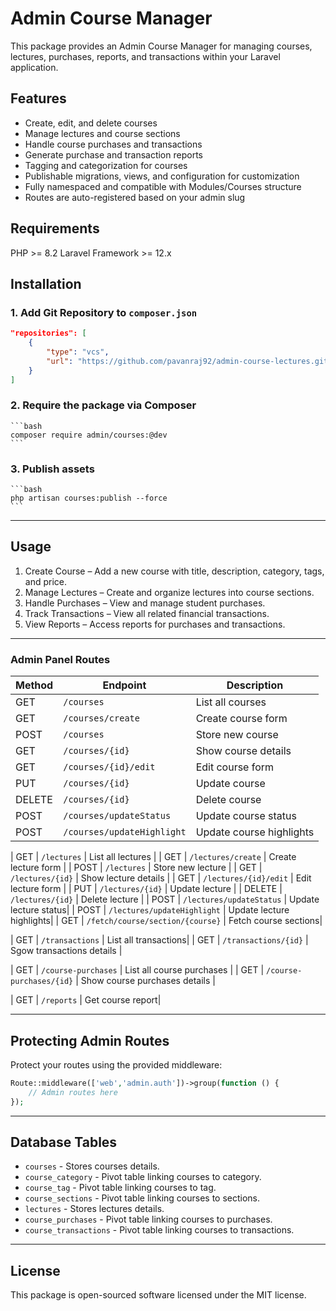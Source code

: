 # Admin Course Manager

This package provides an Admin Course Manager for managing courses, lectures, purchases, reports, and transactions within your Laravel application.

## Features
- Create, edit, and delete courses
- Manage lectures and course sections
- Handle course purchases and transactions
- Generate purchase and transaction reports
- Tagging and categorization for courses
- Publishable migrations, views, and configuration for customization
- Fully namespaced and compatible with Modules/Courses structure
- Routes are auto-registered based on your admin slug

## Requirements
PHP >= 8.2
Laravel Framework >= 12.x

## Installation
### 1. Add Git Repository to `composer.json`

```json
"repositories": [
    {
        "type": "vcs",
        "url": "https://github.com/pavanraj92/admin-course-lectures.git"
    }
]
```

### 2. Require the package via Composer
    ```bash
    composer require admin/courses:@dev
    ```

### 3. Publish assets
    ```bash
    php artisan courses:publish --force
    ```
---


## Usage
1. Create Course – Add a new course with title, description, category, tags, and price.
2. Manage Lectures – Create and organize lectures into course sections.
3. Handle Purchases – View and manage student purchases.
4. Track Transactions – View all related financial transactions.
5. View Reports – Access reports for purchases and transactions.

---

### Admin Panel Routes
| Method | Endpoint | Description |
|--------|----------|-------------|
| GET    | `/courses` | List all courses |
| GET    | `/courses/create` | Create course form |
| POST   | `/courses` | Store new course |
| GET    | `/courses/{id}` | Show course details |
| GET    | `/courses/{id}/edit` | Edit course form |
| PUT    | `/courses/{id}` | Update course |
| DELETE | `/courses/{id}` | Delete course |
| POST | `/courses/updateStatus` | Update course status|
| POST | `/courses/updateHighlight` | Update course highlights|

| GET    | `/lectures` | List all lectures |
| GET    | `/lectures/create` | Create lecture form |
| POST   | `/lectures` | Store new lecture |
| GET    | `/lectures/{id}` | Show lecture details |
| GET    | `/lectures/{id}/edit` | Edit lecture form |
| PUT    | `/lectures/{id}` | Update lecture |
| DELETE | `/lectures/{id}` | Delete lecture |
| POST | `/lectures/updateStatus` | Update lecture status|
| POST | `/lectures/updateHighlight` | Update lecture highlights|
| GET | `/fetch/course/section/{course}` | Fetch course sections|

| GET    | `/transactions` | List all transactions|
| GET | `/transactions/{id}` | Sgow transactions details |

| GET    | `/course-purchases` | List all course purchases |
| GET    | `/course-purchases/{id}` | Show course purchases details |

| GET | `/reports` | Get course report|

---

## Protecting Admin Routes

Protect your routes using the provided middleware:

```php
Route::middleware(['web','admin.auth'])->group(function () {
    // Admin routes here
});
```
---

## Database Tables

- `courses` - Stores courses details.
- `course_category` - Pivot table linking courses to category.  
- `course_tag` - Pivot table linking courses to tag.
- `course_sections` - Pivot table linking courses to sections.
- `lectures` - Stores lectures details.
- `course_purchases` - Pivot table linking courses to purchases.
- `course_transactions` - Pivot table linking courses to transactions.

---

## License

This package is open-sourced software licensed under the MIT license.